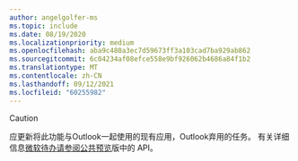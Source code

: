 ```yaml
---
author: angelgolfer-ms
ms.topic: include
ms.date: 08/19/2020
ms.localizationpriority: medium
ms.openlocfilehash: aba9c480a3ec7d59673ff3a103cad7ba929ab862
ms.sourcegitcommit: 6c04234af08efce558e9bf926062b4686a84f1b2
ms.translationtype: MT
ms.contentlocale: zh-CN
ms.lasthandoff: 09/12/2021
ms.locfileid: "60255982"
---
```

<!-- markdownlint-disable MD041-->

> [!CAUTION]
> 应更新将此功能与Outlook一起使用的现有应用，Outlook弃用的任务。 有关详细信息[微软待办请参阅公共预览](https://developer.microsoft.com/graph/blogs/the-new-improved-microsoft-graph-to-do-apis-are-now-in-public-preview/)版中的 API。
